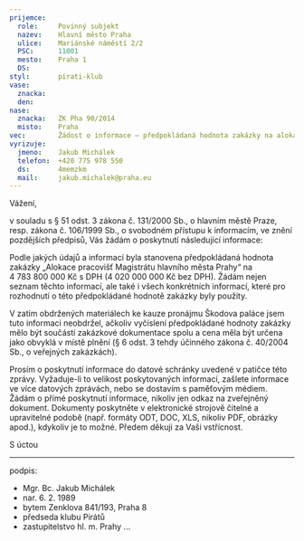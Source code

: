 ```yaml
---
prijemce: 
  role:     Povinný subjekt
  nazev:    Hlavní město Praha
  ulice:    Mariánské náměstí 2/2
  PSC:      11001
  mesto:    Praha 1
  DS:       
styl:       pirati-klub
vase:
  znacka:   
  den:
nase:
  znacka:   ZK Pha 90/2014
  misto:    Praha
vec:        Žádost o informace – předpokládaná hodnota zakázky na alokaci pracovišť
vyrizuje:   
  jmeno:    Jakub Michálek
  telefon:  +420 775 978 550
  ds:       4memzkm
  mail:     jakub.michalek@praha.eu
---
```



Vážení,

v souladu s § 51 odst. 3 zákona č. 131/2000 Sb., o hlavním městě Praze, resp. zákona č. 106/1999 Sb., o svobodném přístupu k informacím, ve znění pozdějších předpisů, Vás žádám o poskytnutí následující informace:

Podle jakých údajů a informací byla stanovena předpokládaná hodnota zakázky „Alokace pracovišť Magistrátu hlavního města Prahy“ na 4 783 800 000 Kč s DPH (4 020 000 000 Kč bez DPH). Žádám nejen seznam těchto informací, ale také i všech konkrétních informací, které pro rozhodnutí o této předpokládané hodnotě zakázky byly použity. 

V zatím obdržených materiálech ke kauze pronájmu Škodova paláce jsem tuto informaci neobdržel, ačkoliv vyčíslení předpokládané hodnoty zakázky mělo být součástí zakázkové dokumentace spolu a cena měla být určena jako obvyklá v místě plnění (§ 6 odst. 3 tehdy účinného zákona č. 40/2004 Sb., o veřejných zakázkách).

Prosím o poskytnutí informace do datové schránky uvedené v patičce této zprávy. Vyžaduje-li to velikost poskytovaných informací, zašlete informace ve více datových zprávách, nebo se dostavím s paměťovým médiem. Žádám o přímé poskytnutí informace, nikoliv jen odkaz na zveřejněný dokument. Dokumenty poskytněte v elektronické strojově čitelné a upravitelné podobě (např. formáty ODT, DOC, XLS, nikoliv PDF, obrázky apod.), kdykoliv je to možné. Předem děkuji za Vaši vstřícnost. 

S úctou

---
podpis: 
  - Mgr. Bc. Jakub Michálek
  - nar. 6. 2. 1989
  - bytem Zenklova 841/193, Praha 8
  - předseda klubu Pirátů
  - zastupitelstvo hl. m. Prahy
...
